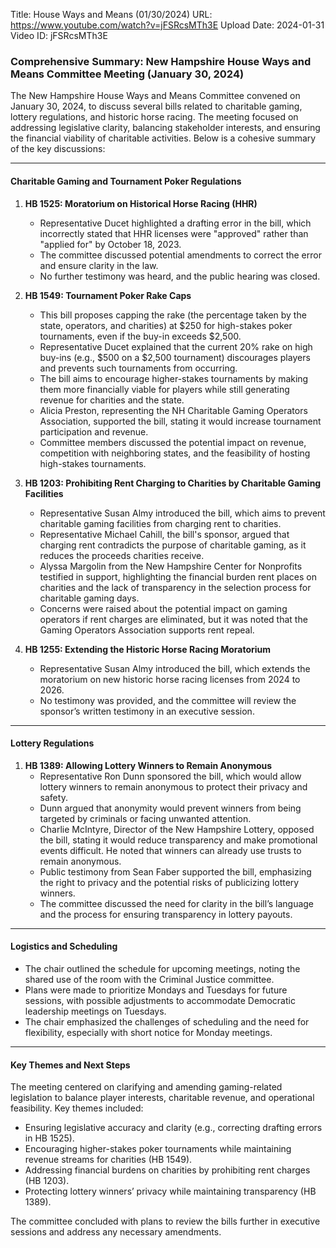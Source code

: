 Title: House Ways and Means (01/30/2024)
URL: https://www.youtube.com/watch?v=jFSRcsMTh3E
Upload Date: 2024-01-31
Video ID: jFSRcsMTh3E

### Comprehensive Summary: New Hampshire House Ways and Means Committee Meeting (January 30, 2024)

The New Hampshire House Ways and Means Committee convened on January 30, 2024, to discuss several bills related to charitable gaming, lottery regulations, and historic horse racing. The meeting focused on addressing legislative clarity, balancing stakeholder interests, and ensuring the financial viability of charitable activities. Below is a cohesive summary of the key discussions:

---

#### **Charitable Gaming and Tournament Poker Regulations**

1. **HB 1525: Moratorium on Historical Horse Racing (HHR)**  
   - Representative Ducet highlighted a drafting error in the bill, which incorrectly stated that HHR licenses were "approved" rather than "applied for" by October 18, 2023.  
   - The committee discussed potential amendments to correct the error and ensure clarity in the law.  
   - No further testimony was heard, and the public hearing was closed.

2. **HB 1549: Tournament Poker Rake Caps**  
   - This bill proposes capping the rake (the percentage taken by the state, operators, and charities) at $250 for high-stakes poker tournaments, even if the buy-in exceeds $2,500.  
   - Representative Ducet explained that the current 20% rake on high buy-ins (e.g., $500 on a $2,500 tournament) discourages players and prevents such tournaments from occurring.  
   - The bill aims to encourage higher-stakes tournaments by making them more financially viable for players while still generating revenue for charities and the state.  
   - Alicia Preston, representing the NH Charitable Gaming Operators Association, supported the bill, stating it would increase tournament participation and revenue.  
   - Committee members discussed the potential impact on revenue, competition with neighboring states, and the feasibility of hosting high-stakes tournaments.

3. **HB 1203: Prohibiting Rent Charging to Charities by Charitable Gaming Facilities**  
   - Representative Susan Almy introduced the bill, which aims to prevent charitable gaming facilities from charging rent to charities.  
   - Representative Michael Cahill, the bill's sponsor, argued that charging rent contradicts the purpose of charitable gaming, as it reduces the proceeds charities receive.  
   - Alyssa Margolin from the New Hampshire Center for Nonprofits testified in support, highlighting the financial burden rent places on charities and the lack of transparency in the selection process for charitable gaming days.  
   - Concerns were raised about the potential impact on gaming operators if rent charges are eliminated, but it was noted that the Gaming Operators Association supports rent repeal.

4. **HB 1255: Extending the Historic Horse Racing Moratorium**  
   - Representative Susan Almy introduced the bill, which extends the moratorium on new historic horse racing licenses from 2024 to 2026.  
   - No testimony was provided, and the committee will review the sponsor’s written testimony in an executive session.

---

#### **Lottery Regulations**

1. **HB 1389: Allowing Lottery Winners to Remain Anonymous**  
   - Representative Ron Dunn sponsored the bill, which would allow lottery winners to remain anonymous to protect their privacy and safety.  
   - Dunn argued that anonymity would prevent winners from being targeted by criminals or facing unwanted attention.  
   - Charlie McIntyre, Director of the New Hampshire Lottery, opposed the bill, stating it would reduce transparency and make promotional events difficult. He noted that winners can already use trusts to remain anonymous.  
   - Public testimony from Sean Faber supported the bill, emphasizing the right to privacy and the potential risks of publicizing lottery winners.  
   - The committee discussed the need for clarity in the bill’s language and the process for ensuring transparency in lottery payouts.

---

#### **Logistics and Scheduling**

- The chair outlined the schedule for upcoming meetings, noting the shared use of the room with the Criminal Justice committee.  
- Plans were made to prioritize Mondays and Tuesdays for future sessions, with possible adjustments to accommodate Democratic leadership meetings on Tuesdays.  
- The chair emphasized the challenges of scheduling and the need for flexibility, especially with short notice for Monday meetings.

---

#### **Key Themes and Next Steps**

The meeting centered on clarifying and amending gaming-related legislation to balance player interests, charitable revenue, and operational feasibility. Key themes included:  
- Ensuring legislative accuracy and clarity (e.g., correcting drafting errors in HB 1525).  
- Encouraging higher-stakes poker tournaments while maintaining revenue streams for charities (HB 1549).  
- Addressing financial burdens on charities by prohibiting rent charges (HB 1203).  
- Protecting lottery winners’ privacy while maintaining transparency (HB 1389).  

The committee concluded with plans to review the bills further in executive sessions and address any necessary amendments.